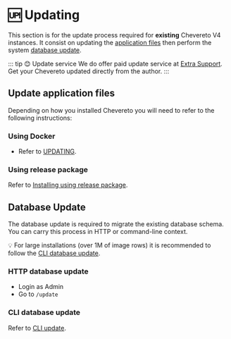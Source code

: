 # 🆙 Updating

This section is for the update process required for **existing** Chevereto V4 instances. It consist on updating the [application files](#update-application-files) then perform the system [database update](#database-update).

::: tip 😊 Update service
We do offer paid update service at [Extra Support](https://chevereto.com/support). Get your Chevereto updated directly from the author.
:::

## Update application files

Depending on how you installed Chevereto you will need to refer to the following instructions:

### Using Docker

* Refer to [UPDATING](https://github.com/chevereto/docker/blob/4.0/docs/UPDATING.md).

### Using release package

Refer to [Installing using release package](installation.md#using-release-package).

## Database Update

The database update is required to migrate the existing database schema. You can carry this process in HTTP or command-line context.

💡 For large installations (over 1M of image rows) it is recommended to follow the [CLI database update](#cli-database-update).

### HTTP database update

* Login as Admin
* Go to `/update`

### CLI database update

Refer to [CLI update](../reference/cli.md#update).
